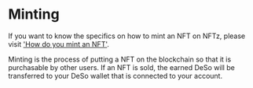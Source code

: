 # Minting

If you want to know the specifics on how to mint an NFT on NFTz, please visit ['How do you mint an NFT'](how-do-you-mint-sell-an-nft.md).&#x20;



Minting is the process of putting a NFT on the blockchain so that it is purchasable by other users. If an NFT is sold, the earned DeSo will be transferred to your DeSo wallet that is connected to your account.

